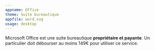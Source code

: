 ```yaml
---
appname: Office
theme: Suite bureautique
appfile: word.svg
usage: desktop
---
```

Microsoft Office est une suite bureautique **propriétaire et payante**. Un particulier doit débourser au moins 149€ pour utiliser ce service. 